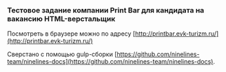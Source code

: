 ### Тестовое задание компании Print Bar для кандидата на вакансию HTML-верстальщик

Посмотреть в браузере можно по адресу [http://printbar.evk-turizm.ru/](http://printbar.evk-turizm.ru/)

Сверстано с помощью gulp-сборки [https://github.com/ninelines-team/ninelines-docs](https://github.com/ninelines-team/ninelines-docs).

